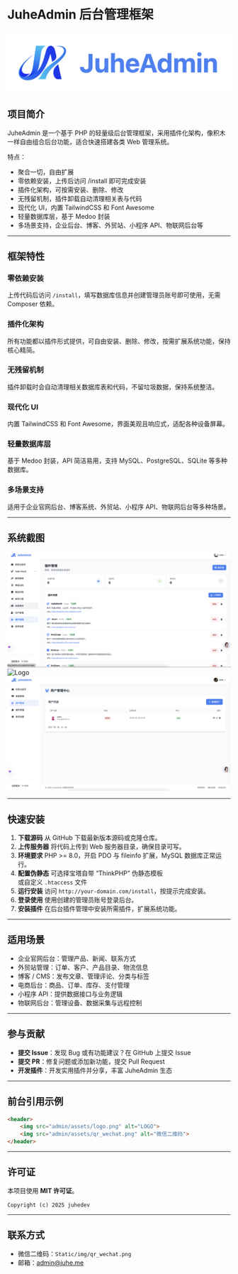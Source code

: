 # JuheAdmin 后台管理框架

![Logo](Static/img/logo-1.png)

## 项目简介

JuheAdmin 是一个基于 PHP 的轻量级后台管理框架，采用插件化架构，像积木一样自由组合后台功能，适合快速搭建各类 Web 管理系统。

特点：

* 聚合一切，自由扩展
* 零依赖安装，上传后访问 /install 即可完成安装
* 插件化架构，可按需安装、删除、修改
* 无残留机制，插件卸载自动清理相关表与代码
* 现代化 UI，内置 TailwindCSS 和 Font Awesome
* 轻量数据库层，基于 Medoo 封装
* 多场景支持，企业后台、博客、外贸站、小程序 API、物联网后台等

---

## 框架特性

### 零依赖安装

上传代码后访问 `/install`，填写数据库信息并创建管理员账号即可使用，无需 Composer 依赖。

### 插件化架构

所有功能都以插件形式提供，可自由安装、删除、修改，按需扩展系统功能，保持核心精简。

### 无残留机制

插件卸载时会自动清理相关数据库表和代码，不留垃圾数据，保持系统整洁。

### 现代化 UI

内置 TailwindCSS 和 Font Awesome，界面美观且响应式，适配各种设备屏幕。

### 轻量数据库层

基于 Medoo 封装，API 简洁易用，支持 MySQL、PostgreSQL、SQLite 等多种数据库。

### 多场景支持

适用于企业官网后台、博客系统、外贸站、小程序 API、物联网后台等多种场景。

---

## 系统截图
![Logo](Static/img/1.png)
![Logo](Static/img/2.png)
![Logo](Static/img/3.png)



---

## 快速安装

1. **下载源码**
   从 GitHub 下载最新版本源码或克隆仓库。
2. **上传服务器**
   将代码上传到 Web 服务器目录，确保目录可写。
3. **环境要求**
   PHP >= 8.0，开启 PDO 与 fileinfo 扩展，MySQL 数据库正常运行。
4. **配置伪静态**
   可选择宝塔自带 “ThinkPHP” 伪静态模板  
   或自定义 `.htaccess` 文件  
5. **运行安装**
   访问 `http://your-domain.com/install`，按提示完成安装。
6. **登录使用**
   使用创建的管理员账号登录后台。
7. **安装插件**
   在后台插件管理中安装所需插件，扩展系统功能。

---

## 适用场景

* 企业官网后台：管理产品、新闻、联系方式
* 外贸站管理：订单、客户、产品目录、物流信息
* 博客 / CMS：发布文章、管理评论、分类与标签
* 电商后台：商品、订单、库存、支付管理
* 小程序 API：提供数据接口与业务逻辑
* 物联网后台：管理设备、数据采集与远程控制

---

## 参与贡献

* **提交 Issue**：发现 Bug 或有功能建议？在 GitHub 上提交 Issue
* **提交 PR**：修复问题或添加新功能，提交 Pull Request
* **开发插件**：开发实用插件并分享，丰富 JuheAdmin 生态

---

## 前台引用示例

```html
<header>
    <img src="admin/assets/logo.png" alt="LOGO">
    <img src="admin/assets/qr_wechat.png" alt="微信二维码">
</header>
```

---

## 许可证

本项目使用 **MIT 许可证**。

```
Copyright (c) 2025 juhedev
```

---

## 联系方式

* 微信二维码：`Static/img/qr_wechat.png`
* 邮箱：[admin@juhe.me](mailto:admin@juhe.me)
